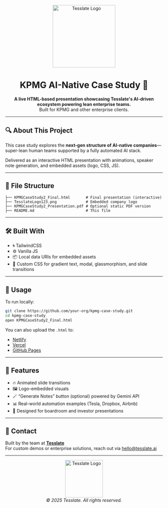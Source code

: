 
<p align="center">
  <img src="TesslateLogo123.png" width="200" alt="Tesslate Logo">
</p>

<h1 align="center">KPMG AI-Native Case Study 🚀</h1>

<p align="center">
  <strong>A live HTML-based presentation showcasing Tesslate's AI-driven ecosystem powering lean enterprise teams.</strong><br>
  Built for KPMG and other enterprise clients.
</p>

---

## 🔍 About This Project

This case study explores the **next-gen structure of AI-native companies**—super-lean human teams supported by a fully automated AI stack.

Delivered as an interactive HTML presentation with animations, speaker note generation, and embedded assets (logo, CSS, JS).

---

## 📁 File Structure

```
├── KPMGCaseStudy2_Final.html       # Final presentation (interactive)
├── TesslateLogo123.png             # Embedded company logo
├── KPMGCaseStudy2_Presentation.pdf # Optional static PDF version
├── README.md                       # This file
```

---

## 🛠 Built With

- 🌀 TailwindCSS
- ⚙️ Vanilla JS
- 📦 Local data URIs for embedded assets
- 🎨 Custom CSS for gradient text, modal, glassmorphism, and slide transitions

---

## 🚀 Usage

To run locally:

```bash
git clone https://github.com/your-org/kpmg-case-study.git
cd kpmg-case-study
open KPMGCaseStudy2_Final.html
```

You can also upload the `.html` to:
- [Netlify](https://netlify.com/)
- [Vercel](https://vercel.com/)
- [GitHub Pages](https://pages.github.com/)

---

## 🧠 Features

- 🔥 Animated slide transitions
- 🖼️ Logo-embedded visuals
- 🪄 “Generate Notes” button (optional) powered by Gemini API
- 📊 Real-world automation examples (Tesla, Dropbox, Airbnb)
- 🎯 Designed for boardroom and investor presentations

---

## 🤝 Contact

Built by the team at [**Tesslate**](https://tesslate.ai)  
For custom demos or enterprise solutions, reach out via [hello@tesslate.ai](mailto:hello@tesslate.ai)

---

<p align="center">
  <img src="TesslateLogo123.png" width="120" alt="Tesslate Logo">
  <br>
  <em>© 2025 Tesslate. All rights reserved.</em>
</p>
